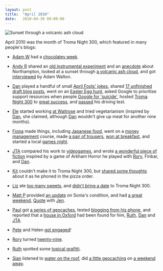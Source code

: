 ```yaml
---
layout: post
title:  "April 2010"
date:   2010-04-30 09:00:00
---
```


![Sunset through a volcanic ash cloud](http://paganwandererlu.files.wordpress.com/2010/04/dsc_1200.jpg?w=450&h=234)

April 2010 was the month of Troma Night 300, which featured in many people's blogs:

* [Adam W][adam-w] had a [chocolatey week](http://www.ad-space.org.uk/2010/04/09/chock-a-block/).

* [Andy R][andy-r] shared an [old instrumental experiment](http://paganwandererlu.wordpress.com/2010/04/06/unguitarfenntesszt/) and an [anecdote](http://paganwandererlu.wordpress.com/2010/04/09/random-anecdote/) about Northampton, looked at a sunset through [a volcanic ash cloud](http://paganwandererlu.wordpress.com/2010/04/16/volcanogeddon/), and got [interviewed](http://paganwandererlu.wordpress.com/2010/04/19/interview-on-adam-walton-show/) by Adam Walton.

* [Dan][dan] played a handful of small [April Fools' jokes](http://www.scatmania.org/2010/04/01/dans-april-fools-jokes-this-year/), shared [17 unfinished draft blog posts](http://www.scatmania.org/2010/04/03/17-drafts/), went on an [Easter Egg hunt](http://www.scatmania.org/2010/04/04/easter-egg-hunting-gravity-hooking-and-geocachers-you-might-know/), asked Google to prioritise support resources when people [Google for 'suicide'](http://www.scatmania.org/2010/04/07/uk-google-suicide/), hosted [Troma Night 300](http://www.scatmania.org/2010/04/12/troma-night-300/) to [great success](http://www.scatmania.org/2010/04/19/troma-night-300-hindsight/), and [passed](http://www.scatmania.org/2010/04/22/roadworthy/) his driving test.

* [Ele][ele] started working [at Waitrose](http://ele-is-crazy.livejournal.com/8549.html) and tried vegetarianism (inspired by [Dan][dan], she claimed, although [Dan] wouldn't give up meat for another nine months).

* [Fiona][fiona] made things, including [Japanese food](http://fionafish.livejournal.com/41723.html), went on a [money management](http://fionafish.livejournal.com/41918.html) course, made [a pair of trousers](http://fionafish.livejournal.com/42200.html), [won at breakfast](http://fionafish.livejournal.com/42415.html), and started a local [games night](http://fionafish.livejournal.com/42526.html).

* [JTA][jta] compared his work to [videogames](http://blog.electricquaker.co.uk/2010/04/23/489/), and wrote [a wonderful piece of fiction](http://blog.electricquaker.co.uk/2010/04/25/it-isnt-this-bloody-in-game-but-somehow-i-got-a-bit-carried-away/) inspired by a game of Arkham Horror he played with [Rory][rory], Finbar, and [Dan][dan].

* [Kit][kit] couldn't make it to Troma Night 300, but [shared some thoughts](http://reaperkit.wordpress.com/2010/04/16/troma-night-300/) about it as he phoned in the pizza order.

* [Liz][liz] ate [too many sweets](http://norasdollhouse.livejournal.com/107677.html), and [didn't bring a date](http://norasdollhouse.livejournal.com/107820.html) to Troma Night 300.

* [Matt P][matt-p] provided [an update](http://myzelik.livejournal.com/50749.html) on Sonia's condition, and had [a great weekend](http://myzelik.livejournal.com/51101.html), [Quote](http://myzelik.livejournal.com/51349.html) with [Jen][jen].

* [Paul][paul] got [a series of geocaches](http://blog.pacifist.co.uk/2010/04/11/watery-wales-2/), tested [blogging from his phone](http://blog.pacifist.co.uk/2010/04/22/test-post/), and reported that a [house in Oxford](http://blog.pacifist.co.uk/2010/04/30/everything/) had been found for him, [Ruth][ruth], [Dan][dan] and [JTA][jta].

* [Pete][pete] and Helen [got engaged](http://loonybin345.livejournal.com/5633.html)!

* [Rory][rory] turned [twenty-nine](http://razinaber.livejournal.com/109917.html).

* [Ruth][ruth] spotted some [topical grafitti](http://fleeblewidget.livejournal.com/173044.html).

* [Sian][sian] listened to [water on the roof](http://elgingerbread.wordpress.com/2010/04/01/this-week/), did [a little geocaching](http://elgingerbread.wordpress.com/2010/04/16/pootling/) on [a weekend away](http://elgingerbread.wordpress.com/2010/04/28/ty-to/).


[adam-g]:  http://strokeyadam.livejournal.com/
[adam-w]:  http://www.ad-space.org.uk/
[andy-k]:  http://theguidemark3.livejournal.com/
[andy-r]:  http://selfdoubtgun.wordpress.com/
[beth]:    http://littlegreenbeth.livejournal.com/
[bryn]:    http://randomlyevil.org.uk/
[claire]:  http://nowebsite.co.uk/blog/
[dan]:     http://www.scatmania.org/
[ele]:     http://ele-is-crazy.livejournal.com/
[fiona]:   http://fionafish.wordpress.com/
[hayley]:  http://leelee1983.livejournal.com/
[jen]:     http://scleip.livejournal.com/
[jimmy]:   http://vikingjim.livejournal.com/
[jta]:     http://blog.electricquaker.co.uk/
[kit]:     http://reaperkit.wordpress.com/
[liz]:     http://norasdollhouse.livejournal.com/
[malbo21]: http://malbo21.wordpress.com/
[matt-p]:  http://myzelik.livejournal.com/
[matt-r]:  http://matt-inthe-hat.livejournal.com/
[paul]:    http://blog.pacifist.co.uk/
[penny]:   http://thepennyfaerie.livejournal.com/
[pete]:    http://loonybin345.livejournal.com/
[rory]:    http://razinaber.livejournal.com/
[ruth]:    http://fleeblewidget.co.uk/
[sarah]:   http://starlight-sarah.livejournal.com/
[sian]:    http://elgingerbread.wordpress.com/
